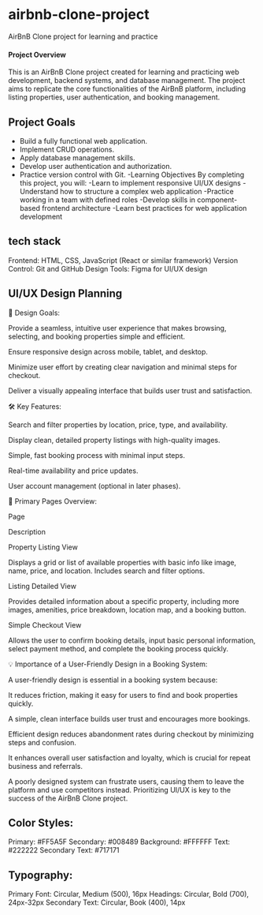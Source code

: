 # airbnb-clone-project
AirBnB Clone project for learning and practice 
#### Project Overview
This is an AirBnB Clone project created for learning and practicing web development, backend systems, and database management. The project aims to replicate the core functionalities of the AirBnB platform, including listing properties, user authentication, and booking management.

## Project Goals
- Build a fully functional web application.
- Implement CRUD operations.
- Apply database management skills.
- Develop user authentication and authorization.
- Practice version control with Git.
-Learning Objectives
By completing this project, you will:
-Learn to implement responsive UI/UX designs
-Understand how to structure a complex web application
-Practice working in a team with defined roles
-Develop skills in component-based frontend architecture
-Learn best practices for web application development
## tech stack
Frontend: HTML, CSS, JavaScript (React or similar framework)
Version Control: Git and GitHub
Design Tools: Figma for UI/UX design
## UI/UX Design Planning
🌟 Design Goals:

Provide a seamless, intuitive user experience that makes browsing, selecting, and booking properties simple and efficient.

Ensure responsive design across mobile, tablet, and desktop.

Minimize user effort by creating clear navigation and minimal steps for checkout.

Deliver a visually appealing interface that builds user trust and satisfaction.

🛠️ Key Features:

Search and filter properties by location, price, type, and availability.

Display clean, detailed property listings with high-quality images.

Simple, fast booking process with minimal input steps.

Real-time availability and price updates.

User account management (optional in later phases).

📄 Primary Pages Overview:

Page

Description

Property Listing View

Displays a grid or list of available properties with basic info like image, name, price, and location. Includes search and filter options.

Listing Detailed View

Provides detailed information about a specific property, including more images, amenities, price breakdown, location map, and a booking button.

Simple Checkout View

Allows the user to confirm booking details, input basic personal information, select payment method, and complete the booking process quickly.

💡 Importance of a User-Friendly Design in a Booking System:

A user-friendly design is essential in a booking system because:

It reduces friction, making it easy for users to find and book properties quickly.

A simple, clean interface builds user trust and encourages more bookings.

Efficient design reduces abandonment rates during checkout by minimizing steps and confusion.

It enhances overall user satisfaction and loyalty, which is crucial for repeat business and referrals.

A poorly designed system can frustrate users, causing them to leave the platform and use competitors instead. Prioritizing UI/UX is key to the success of the AirBnB Clone project.
## Color Styles:

Primary: #FF5A5F
Secondary: #008489
Background: #FFFFFF
Text: #222222
Secondary Text: #717171
## Typography:

Primary Font: Circular, Medium (500), 16px
Headings: Circular, Bold (700), 24px-32px
Secondary Text: Circular, Book (400), 14px
